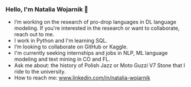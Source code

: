 ### Hello, I'm Natalia Wojarnik 👋

- I’m working on the research of pro-drop languages in DL language modeling. 
  If you're interested in the research or want to collaborate, reach out to me.
- I work in Python and I'm learning SQL.
- I’m looking to collaborate on GitHub or Kaggle.
- I'm currently seeking internships and jobs in NLP, ML language modeling and text mining in CO and FL.
- Ask me about: the history of Polish Jazz or Moto Guzzi V7 Stone that I ride to the university.
- How to reach me: www.linkedin.com/in/natalia-wojarnik

